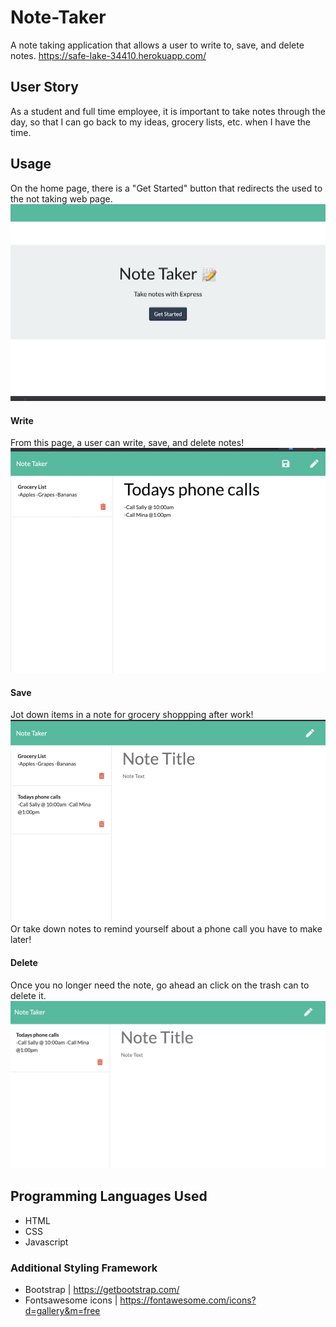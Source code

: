 # Note-Taker
A note taking application that allows a user to write to, save, and delete notes.
https://safe-lake-34410.herokuapp.com/
## User Story
As a student and full time employee, it is important to take notes through the day, so that I can go back to my ideas, grocery lists, etc. when I have the time.

## Usage 
On the home page, there is a "Get Started" button that redirects the used to the not taking web page. 
![Note Home](images/home.png)

#### Write
From this page, a user can write, save, and delete notes!
![write](images/writeTask.png)

#### Save
Jot down items in a  note for grocery shoppping after work!
![two tasks](images/twoTasks.png)
Or take down notes to remind yourself about a phone call you have to make later!

#### Delete
Once you no longer need the note, go ahead an click on the trash can to delete it.
![delete](images/delete.png)

## Programming Languages Used
* HTML
* CSS
* Javascript

### Additional Styling Framework 
* Bootstrap | https://getbootstrap.com/
* Fontsawesome icons | https://fontawesome.com/icons?d=gallery&m=free
